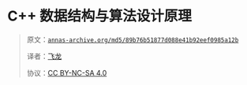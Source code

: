 # C++ 数据结构与算法设计原理

> 原文：[`annas-archive.org/md5/89b76b51877d088e41b92eef0985a12b`](https://annas-archive.org/md5/89b76b51877d088e41b92eef0985a12b)
> 
> 译者：[飞龙](https://github.com/wizardforcel)
> 
> 协议：[CC BY-NC-SA 4.0](http://creativecommons.org/licenses/by-nc-sa/4.0/)